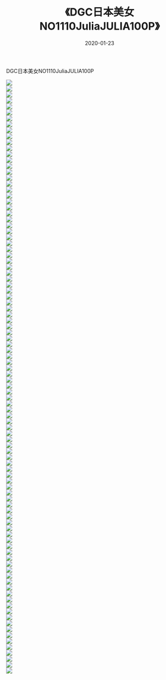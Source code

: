 ﻿---
layout: post
title:  《DGC日本美女NO1110JuliaJULIA100P》
date:   2020-01-23
img: http://img.660000.xyz/Sharelink/性感/2020/DGC日本美女NO1110JuliaJULIA100P/000.jpg
categories: [美女, 清纯, 唯美]
---

DGC日本美女NO1110JuliaJULIA100P

  ![](http://img.660000.xyz/Sharelink/性感/2020/DGC日本美女NO1110JuliaJULIA100P/001.jpg) <br> ![](http://img.660000.xyz/Sharelink/性感/2020/DGC日本美女NO1110JuliaJULIA100P/002.jpg) <br> ![](http://img.660000.xyz/Sharelink/性感/2020/DGC日本美女NO1110JuliaJULIA100P/003.jpg) <br> ![](http://img.660000.xyz/Sharelink/性感/2020/DGC日本美女NO1110JuliaJULIA100P/004.jpg) <br> ![](http://img.660000.xyz/Sharelink/性感/2020/DGC日本美女NO1110JuliaJULIA100P/005.jpg) <br> ![](http://img.660000.xyz/Sharelink/性感/2020/DGC日本美女NO1110JuliaJULIA100P/006.jpg) <br> ![](http://img.660000.xyz/Sharelink/性感/2020/DGC日本美女NO1110JuliaJULIA100P/007.jpg) <br> ![](http://img.660000.xyz/Sharelink/性感/2020/DGC日本美女NO1110JuliaJULIA100P/008.jpg) <br> ![](http://img.660000.xyz/Sharelink/性感/2020/DGC日本美女NO1110JuliaJULIA100P/009.jpg) <br> ![](http://img.660000.xyz/Sharelink/性感/2020/DGC日本美女NO1110JuliaJULIA100P/010.jpg) <br> ![](http://img.660000.xyz/Sharelink/性感/2020/DGC日本美女NO1110JuliaJULIA100P/011.jpg) <br> ![](http://img.660000.xyz/Sharelink/性感/2020/DGC日本美女NO1110JuliaJULIA100P/012.jpg) <br> ![](http://img.660000.xyz/Sharelink/性感/2020/DGC日本美女NO1110JuliaJULIA100P/013.jpg) <br> ![](http://img.660000.xyz/Sharelink/性感/2020/DGC日本美女NO1110JuliaJULIA100P/014.jpg) <br> ![](http://img.660000.xyz/Sharelink/性感/2020/DGC日本美女NO1110JuliaJULIA100P/015.jpg) <br> ![](http://img.660000.xyz/Sharelink/性感/2020/DGC日本美女NO1110JuliaJULIA100P/016.jpg) <br> ![](http://img.660000.xyz/Sharelink/性感/2020/DGC日本美女NO1110JuliaJULIA100P/017.jpg) <br> ![](http://img.660000.xyz/Sharelink/性感/2020/DGC日本美女NO1110JuliaJULIA100P/018.jpg) <br> ![](http://img.660000.xyz/Sharelink/性感/2020/DGC日本美女NO1110JuliaJULIA100P/019.jpg) <br> ![](http://img.660000.xyz/Sharelink/性感/2020/DGC日本美女NO1110JuliaJULIA100P/020.jpg) <br> ![](http://img.660000.xyz/Sharelink/性感/2020/DGC日本美女NO1110JuliaJULIA100P/021.jpg) <br> ![](http://img.660000.xyz/Sharelink/性感/2020/DGC日本美女NO1110JuliaJULIA100P/022.jpg) <br> ![](http://img.660000.xyz/Sharelink/性感/2020/DGC日本美女NO1110JuliaJULIA100P/023.jpg) <br> ![](http://img.660000.xyz/Sharelink/性感/2020/DGC日本美女NO1110JuliaJULIA100P/024.jpg) <br> ![](http://img.660000.xyz/Sharelink/性感/2020/DGC日本美女NO1110JuliaJULIA100P/025.jpg) <br> ![](http://img.660000.xyz/Sharelink/性感/2020/DGC日本美女NO1110JuliaJULIA100P/026.jpg) <br> ![](http://img.660000.xyz/Sharelink/性感/2020/DGC日本美女NO1110JuliaJULIA100P/027.jpg) <br> ![](http://img.660000.xyz/Sharelink/性感/2020/DGC日本美女NO1110JuliaJULIA100P/028.jpg) <br> ![](http://img.660000.xyz/Sharelink/性感/2020/DGC日本美女NO1110JuliaJULIA100P/029.jpg) <br> ![](http://img.660000.xyz/Sharelink/性感/2020/DGC日本美女NO1110JuliaJULIA100P/030.jpg) <br> ![](http://img.660000.xyz/Sharelink/性感/2020/DGC日本美女NO1110JuliaJULIA100P/031.jpg) <br> ![](http://img.660000.xyz/Sharelink/性感/2020/DGC日本美女NO1110JuliaJULIA100P/032.jpg) <br> ![](http://img.660000.xyz/Sharelink/性感/2020/DGC日本美女NO1110JuliaJULIA100P/033.jpg) <br> ![](http://img.660000.xyz/Sharelink/性感/2020/DGC日本美女NO1110JuliaJULIA100P/034.jpg) <br> ![](http://img.660000.xyz/Sharelink/性感/2020/DGC日本美女NO1110JuliaJULIA100P/035.jpg) <br> ![](http://img.660000.xyz/Sharelink/性感/2020/DGC日本美女NO1110JuliaJULIA100P/036.jpg) <br> ![](http://img.660000.xyz/Sharelink/性感/2020/DGC日本美女NO1110JuliaJULIA100P/037.jpg) <br> ![](http://img.660000.xyz/Sharelink/性感/2020/DGC日本美女NO1110JuliaJULIA100P/038.jpg) <br> ![](http://img.660000.xyz/Sharelink/性感/2020/DGC日本美女NO1110JuliaJULIA100P/039.jpg) <br> ![](http://img.660000.xyz/Sharelink/性感/2020/DGC日本美女NO1110JuliaJULIA100P/040.jpg) <br> ![](http://img.660000.xyz/Sharelink/性感/2020/DGC日本美女NO1110JuliaJULIA100P/041.jpg) <br> ![](http://img.660000.xyz/Sharelink/性感/2020/DGC日本美女NO1110JuliaJULIA100P/042.jpg) <br> ![](http://img.660000.xyz/Sharelink/性感/2020/DGC日本美女NO1110JuliaJULIA100P/043.jpg) <br> ![](http://img.660000.xyz/Sharelink/性感/2020/DGC日本美女NO1110JuliaJULIA100P/044.jpg) <br> ![](http://img.660000.xyz/Sharelink/性感/2020/DGC日本美女NO1110JuliaJULIA100P/045.jpg) <br> ![](http://img.660000.xyz/Sharelink/性感/2020/DGC日本美女NO1110JuliaJULIA100P/046.jpg) <br> ![](http://img.660000.xyz/Sharelink/性感/2020/DGC日本美女NO1110JuliaJULIA100P/047.jpg) <br> ![](http://img.660000.xyz/Sharelink/性感/2020/DGC日本美女NO1110JuliaJULIA100P/048.jpg) <br> ![](http://img.660000.xyz/Sharelink/性感/2020/DGC日本美女NO1110JuliaJULIA100P/049.jpg) <br> ![](http://img.660000.xyz/Sharelink/性感/2020/DGC日本美女NO1110JuliaJULIA100P/050.jpg) <br> ![](http://img.660000.xyz/Sharelink/性感/2020/DGC日本美女NO1110JuliaJULIA100P/051.jpg) <br> ![](http://img.660000.xyz/Sharelink/性感/2020/DGC日本美女NO1110JuliaJULIA100P/052.jpg) <br> ![](http://img.660000.xyz/Sharelink/性感/2020/DGC日本美女NO1110JuliaJULIA100P/053.jpg) <br> ![](http://img.660000.xyz/Sharelink/性感/2020/DGC日本美女NO1110JuliaJULIA100P/054.jpg) <br> ![](http://img.660000.xyz/Sharelink/性感/2020/DGC日本美女NO1110JuliaJULIA100P/055.jpg) <br> ![](http://img.660000.xyz/Sharelink/性感/2020/DGC日本美女NO1110JuliaJULIA100P/056.jpg) <br> ![](http://img.660000.xyz/Sharelink/性感/2020/DGC日本美女NO1110JuliaJULIA100P/057.jpg) <br> ![](http://img.660000.xyz/Sharelink/性感/2020/DGC日本美女NO1110JuliaJULIA100P/058.jpg) <br> ![](http://img.660000.xyz/Sharelink/性感/2020/DGC日本美女NO1110JuliaJULIA100P/059.jpg) <br> ![](http://img.660000.xyz/Sharelink/性感/2020/DGC日本美女NO1110JuliaJULIA100P/060.jpg) <br> ![](http://img.660000.xyz/Sharelink/性感/2020/DGC日本美女NO1110JuliaJULIA100P/061.jpg) <br> ![](http://img.660000.xyz/Sharelink/性感/2020/DGC日本美女NO1110JuliaJULIA100P/062.jpg) <br> ![](http://img.660000.xyz/Sharelink/性感/2020/DGC日本美女NO1110JuliaJULIA100P/063.jpg) <br> ![](http://img.660000.xyz/Sharelink/性感/2020/DGC日本美女NO1110JuliaJULIA100P/064.jpg) <br> ![](http://img.660000.xyz/Sharelink/性感/2020/DGC日本美女NO1110JuliaJULIA100P/065.jpg) <br> ![](http://img.660000.xyz/Sharelink/性感/2020/DGC日本美女NO1110JuliaJULIA100P/066.jpg) <br> ![](http://img.660000.xyz/Sharelink/性感/2020/DGC日本美女NO1110JuliaJULIA100P/067.jpg) <br> ![](http://img.660000.xyz/Sharelink/性感/2020/DGC日本美女NO1110JuliaJULIA100P/068.jpg) <br> ![](http://img.660000.xyz/Sharelink/性感/2020/DGC日本美女NO1110JuliaJULIA100P/069.jpg) <br> ![](http://img.660000.xyz/Sharelink/性感/2020/DGC日本美女NO1110JuliaJULIA100P/070.jpg) <br> ![](http://img.660000.xyz/Sharelink/性感/2020/DGC日本美女NO1110JuliaJULIA100P/071.jpg) <br> ![](http://img.660000.xyz/Sharelink/性感/2020/DGC日本美女NO1110JuliaJULIA100P/072.jpg) <br> ![](http://img.660000.xyz/Sharelink/性感/2020/DGC日本美女NO1110JuliaJULIA100P/073.jpg) <br> ![](http://img.660000.xyz/Sharelink/性感/2020/DGC日本美女NO1110JuliaJULIA100P/074.jpg) <br> ![](http://img.660000.xyz/Sharelink/性感/2020/DGC日本美女NO1110JuliaJULIA100P/075.jpg) <br> ![](http://img.660000.xyz/Sharelink/性感/2020/DGC日本美女NO1110JuliaJULIA100P/076.jpg) <br> ![](http://img.660000.xyz/Sharelink/性感/2020/DGC日本美女NO1110JuliaJULIA100P/077.jpg) <br> ![](http://img.660000.xyz/Sharelink/性感/2020/DGC日本美女NO1110JuliaJULIA100P/078.jpg) <br> ![](http://img.660000.xyz/Sharelink/性感/2020/DGC日本美女NO1110JuliaJULIA100P/079.jpg) <br> ![](http://img.660000.xyz/Sharelink/性感/2020/DGC日本美女NO1110JuliaJULIA100P/080.jpg) <br> ![](http://img.660000.xyz/Sharelink/性感/2020/DGC日本美女NO1110JuliaJULIA100P/081.jpg) <br> ![](http://img.660000.xyz/Sharelink/性感/2020/DGC日本美女NO1110JuliaJULIA100P/082.jpg) <br> ![](http://img.660000.xyz/Sharelink/性感/2020/DGC日本美女NO1110JuliaJULIA100P/083.jpg) <br> ![](http://img.660000.xyz/Sharelink/性感/2020/DGC日本美女NO1110JuliaJULIA100P/084.jpg) <br> ![](http://img.660000.xyz/Sharelink/性感/2020/DGC日本美女NO1110JuliaJULIA100P/085.jpg) <br> ![](http://img.660000.xyz/Sharelink/性感/2020/DGC日本美女NO1110JuliaJULIA100P/086.jpg) <br> ![](http://img.660000.xyz/Sharelink/性感/2020/DGC日本美女NO1110JuliaJULIA100P/087.jpg) <br> ![](http://img.660000.xyz/Sharelink/性感/2020/DGC日本美女NO1110JuliaJULIA100P/088.jpg) <br> ![](http://img.660000.xyz/Sharelink/性感/2020/DGC日本美女NO1110JuliaJULIA100P/089.jpg) <br> ![](http://img.660000.xyz/Sharelink/性感/2020/DGC日本美女NO1110JuliaJULIA100P/090.jpg) <br> ![](http://img.660000.xyz/Sharelink/性感/2020/DGC日本美女NO1110JuliaJULIA100P/091.jpg) <br> ![](http://img.660000.xyz/Sharelink/性感/2020/DGC日本美女NO1110JuliaJULIA100P/092.jpg) <br> ![](http://img.660000.xyz/Sharelink/性感/2020/DGC日本美女NO1110JuliaJULIA100P/093.jpg) <br> ![](http://img.660000.xyz/Sharelink/性感/2020/DGC日本美女NO1110JuliaJULIA100P/094.jpg) <br> ![](http://img.660000.xyz/Sharelink/性感/2020/DGC日本美女NO1110JuliaJULIA100P/095.jpg) <br> ![](http://img.660000.xyz/Sharelink/性感/2020/DGC日本美女NO1110JuliaJULIA100P/096.jpg) <br> ![](http://img.660000.xyz/Sharelink/性感/2020/DGC日本美女NO1110JuliaJULIA100P/097.jpg) <br> ![](http://img.660000.xyz/Sharelink/性感/2020/DGC日本美女NO1110JuliaJULIA100P/098.jpg) <br> ![](http://img.660000.xyz/Sharelink/性感/2020/DGC日本美女NO1110JuliaJULIA100P/099.jpg) <br> ![](http://img.660000.xyz/Sharelink/性感/2020/DGC日本美女NO1110JuliaJULIA100P/100.jpg) <br>